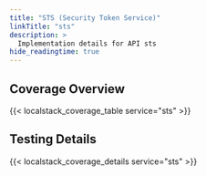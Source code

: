 ```yaml
---
title: "STS (Security Token Service)"
linkTitle: "sts"
description: >
  Implementation details for API sts
hide_readingtime: true
---
```


## Coverage Overview

{{< localstack_coverage_table service="sts" >}}

## Testing Details

{{< localstack_coverage_details service="sts" >}}
